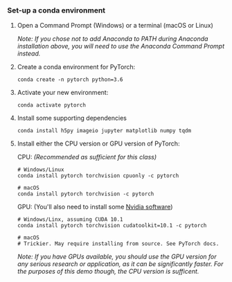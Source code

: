 ### Set-up a conda environment

1. Open a Command Prompt (Windows) or a terminal (macOS or Linux)

    *Note: If you chose not to add Anaconda to PATH during Anaconda installation above, you will need to use the Anaconda Command Prompt instead.*
2. Create a conda environment for PyTorch:
    ```Shell
    conda create -n pytorch python=3.6
    ```
3. Activate your new environment:

    ```Shell 
    conda activate pytorch
    ```
4. Install some supporting dependencies
    ```Shell
    conda install h5py imageio jupyter matplotlib numpy tqdm
    ```

5. Install either the CPU version or GPU version of PyTorch:

    CPU: *(Recommended as sufficient for this class)*
    ```Shell
    # Windows/Linux
    conda install pytorch torchvision cpuonly -c pytorch
    
    # macOS
    conda install pytorch torchvision -c pytorch
    ```
    
    GPU: (You'll also need to install some [Nvidia software](https://developer.nvidia.com/cuda-10.1-download-archive-base))
    ```Shell
    # Windows/Linx, assuming CUDA 10.1
    conda install pytorch torchvision cudatoolkit=10.1 -c pytorch
    
    # macOS 
    # Trickier. May require installing from source. See PyTorch docs.
    ```

    *Note: If you have GPUs available, you should use the GPU version for any serious research or application, as it can be significantly faster. For the purposes of this demo though, the CPU version is sufficent.*